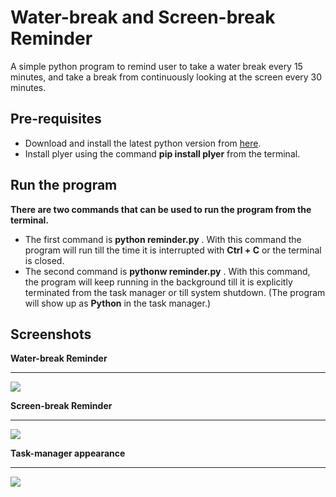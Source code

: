 # Water-break and Screen-break Reminder

A simple python program to remind user to take a water break every 15 minutes, and take a break from continuously looking at the screen every 30 minutes.

## Pre-requisites

- Download and install the latest python version from [here](https://www.python.org/downloads/).
- Install plyer using the command **pip install plyer** from the terminal.

## Run the program
**There are two commands that can be used to run the program from the terminal.**
- The first command is **python reminder.py** . With this command the program will run till the time it is interrupted with **Ctrl + C** or the terminal is closed.
- The second command is **pythonw reminder.py** . With this command, the program will keep running in the background till it is explicitly terminated from the task manager or till system shutdown. (The program will show up as **Python** in the task manager.)


## Screenshots
**Water-break Reminder**
<hr>
<img src = "https://i.ibb.co/VpLBhw9/screely-1642132692729.png"  />

**Screen-break Reminder**
<hr>
<img src = "https://i.ibb.co/3N7g0Tw/screely-1642132737388.png"  />

**Task-manager appearance**
<hr>
<img src = "https://i.ibb.co/R4rJLqh/screely-1642132771268.png"  />
